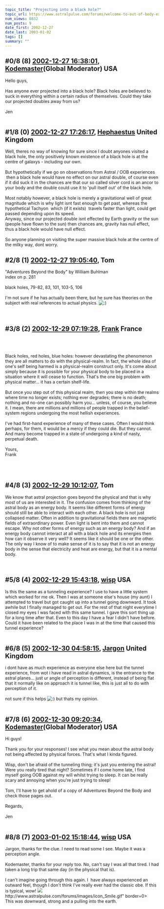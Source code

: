 ```yaml
---
topic_title: "Projecting into a black hole?"
topic_url: https://www.astralpulse.com/forums/welcome-to-out-of-body-experiences!/projecting-into-a-black-hole
num_views: 8032
num_posts: 9
date_first: 2002-12-27
date_last: 2003-01-02
tags: []
summary: ""
---
```


## \#0/8 (8) [2002-12-27 16:38:01](https://www.astralpulse.com/forums/index.php?msg=118685), [Kodemaster](https://www.astralpulse.com/forums/profile/?u=426)(Global Moderator) USA ##
<section>
Hello guys,
<br>
<br>
Has anyone ever projected into a black hole? Black holes are believed to suck in everything within a certain radius of themselves. Could they take our projected doubles away from us?
<br>
<br>
Jen
<br>
<br>
</section>

## \#1/8 (0) [2002-12-27 17:26:17](https://www.astralpulse.com/forums/index.php?msg=19338), [Hephaestus](https://www.astralpulse.com/forums/profile/?u=369) United Kingdom ##
<section>
Well, theres no way of knowing for sure since I doubt anyones visited a black hole, the only positively known existence of a black hole is at the centre of galaxys - including our own.
<br>
<br>
But hypothetically if we go on observations from Astral / OOB experiences  then a black hole would have no effect on our astral double, of course even if it did suck it in the chances are that our so called silver cord is an ancor to your body and the double could use it to 'pull itself out' of the black hole.
<br>
<br>
Most notably however, a black hole is merely a gravitational well of great magnitude which is why light isnt fast enough to get past, whereas the hypothetical Tachyon  which (if it exists)  travels faster than light, could get passed depending upon its speed.
<br>
Anyway, since our projected double isnt effected by Earth gravity or the sun (people have flown to the sun) then chances are, gravity has null effect, thus a black hole would have null effect.
<br>
<br>
So anyone planning on visiting the super massive black hole at the centre of the milky way, dont worry.
</section>

## \#2/8 (1) [2002-12-27 19:05:40](https://www.astralpulse.com/forums/index.php?msg=19339), Tom  ##
<section>
"Adventures Beyond the Body" by William Buhlman
<br>
index on p. 281
<br>
<br>
black holes, 79-82, 83, 101, 103-5, 106
<br>
<br>
I'm not sure if he has actually been there, but he sure has theories on the subject with real references to actual physics.
<img alt=":)" class="smiley" src="https://www.astralpulse.com/forums/Smileys/fugue/smiley.png" title="Smiley"/>
<br>
<br>
<br>
</section>

## \#3/8 (2) [2002-12-29 07:19:28](https://www.astralpulse.com/forums/index.php?msg=19389), [Frank](https://www.astralpulse.com/forums/profile/?u=359) France ##
<section>
<br>
<br>
<br>
Black holes, red holes, blue holes: however devastating the phenomenon they are all matters to do with the physical-realm. In fact, the whole idea of one's self being harmed is a physical-realm construct only. It's come about simply because it is possible for your physical body to be placed in a situation where it will cease to function. That's the one big problem with physical matter... it has a certain shelf-life.
<br>
<br>
But once you step out of this physical realm, then you step within the realms where time no longer exists; nothing ever degrades; there is no death; nothing and no-one can possibly harm you... unless, of course, you believe it. I mean, there are millions and millions of people trapped in the belief-system regions undergoing the most hellish experiences.
<br>
<br>
I've had first-hand experience of many of these cases. Often I would think perhaps, for them, it would be a mercy if they could die. But they cannot. And many become trapped in a state of undergoing a kind of nasty, perpetual death.
<br>
<br>
Yours,
<br>
Frank
<br>
<br>
<br>
<br>
</section>

## \#4/8 (3) [2002-12-29 10:12:07](https://www.astralpulse.com/forums/index.php?msg=19394), Tom  ##
<section>
We know that astral projection goes beyond the physical and that is why most of us are interested in it. The confusion comes from thinking of the astral body as an energy body. It seems like different forms of energy should still be able to interact with each other. A black hole is not just collapsed matter. Often in addition to gravitational fields there are magnetic fields of extraordinary power. Even light is bent into them and cannot escape. Why not other forms of energy such as an energy body? And if an energy body cannot interact at all with a black hole and its energies then how can it observe it very well? It seems like it should be one or the other. The only way I know of to make sense of it is to say that it is not an energy body in the sense that electricity and heat are energy, but that it is a mental body.
<br>
<br>
<br>
</section>

## \#5/8 (4) [2002-12-29 15:43:18](https://www.astralpulse.com/forums/index.php?msg=19398), [wisp](https://www.astralpulse.com/forums/profile/?u=1321) USA ##
<section>
Is this the same as a tunneling experience? I use to have a little system which worked for me ok. Then I was at someone else's house (my aunt) I attempted to travel but got caught up into a tunnel going downward. It took awhile but I finally managed to get out. For the rest of that night everytime I closed my eyes I was faced with this same tunnel. I gave this sort thing up for a long time after that. Even to this day I have a fear I didn't have before. Could it have been related to the place I was in at the time that caused this tunnel experience?
<br>
<br>
</section>

## \#6/8 (5) [2002-12-30 04:58:15](https://www.astralpulse.com/forums/index.php?msg=19419), [Jargon](https://www.astralpulse.com/forums/profile/?u=1648) United Kingdom ##
<section>
i dont have as much experience as everyone else here but the tunnel experience, from wot i have read in astral dynamics, is the entrance to the astral planes... just ur angle of perception is different, instead of being flat that it normally like on approach it is tunnel like, this is just all to do with perception of it.
<br>
<br>
not sure if this helps
<img alt=":)" class="smiley" src="https://www.astralpulse.com/forums/Smileys/fugue/smiley.png" title="Smiley"/>
but thats my opinion.
<br>
<br>
</section>

## \#7/8 (6) [2002-12-30 09:20:34](https://www.astralpulse.com/forums/index.php?msg=19427), [Kodemaster](https://www.astralpulse.com/forums/profile/?u=426)(Global Moderator) USA ##
<section>
Hi guys!
<br>
<br>
Thank you for your responses! I see what you mean about the astral body not being affected by physical forces. That's what I kinda figured.
<br>
<br>
Wisp, don't be afraid of the tunneling thing; it's just you entering the astral! Were you really tired that night? Sometimes if I come home late, I find myself going OOB against my will whilst trying to sleep. It can be really scary and annoying when you're just trying to sleep!
<br>
<br>
Tom, I'll have to get ahold of a copy of Adventures Beyond the Body and check those pages out.
<br>
<br>
Regards,
<br>
<br>
Jen
<br>
<br>
</section>

## \#8/8 (7) [2003-01-02 15:18:44](https://www.astralpulse.com/forums/index.php?msg=19542), [wisp](https://www.astralpulse.com/forums/profile/?u=1321) USA ##
<section>
Jargon, thanks for the clue. I need to read some I see. Maybe it was a perception angle.
<br>
<br>
Kodemaster, thanks for your reply too. No, can't say I was all that tired. I had taken a long trip that same day (in the physical that is).
<br>
<br>
I can't imagine going through this again. I  have always experienced an outward feel, though I don't think I've really ever had the classic obe. If this is typical, wow!
<img class="bbc_link" href="http://www.astralpulse.com/forums/images/icon_Smile.gif" rel="noopener" src='"&lt;a' target="_blank"/>
http://www.astralpulse.com/forums/images/icon_Smile.gif" border=0&gt;   This was downward, strong and a pulling into the earth.
<br>
<br>
<br>
<br>
</section>